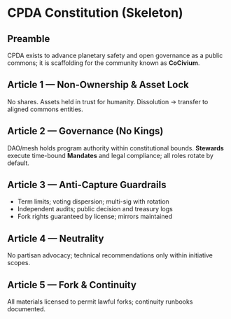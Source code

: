 # CPDA Constitution (Skeleton)

## Preamble
CPDA exists to advance planetary safety and open governance as a public commons; it is scaffolding for the community known as **CoCivium**.

## Article 1 — Non-Ownership & Asset Lock
No shares. Assets held in trust for humanity. Dissolution -> transfer to aligned commons entities.

## Article 2 — Governance (No Kings)
DAO/mesh holds program authority within constitutional bounds. **Stewards** execute time-bound **Mandates** and legal compliance; all roles rotate by default.

## Article 3 — Anti-Capture Guardrails
- Term limits; voting dispersion; multi-sig with rotation
- Independent audits; public decision and treasury logs
- Fork rights guaranteed by license; mirrors maintained

## Article 4 — Neutrality
No partisan advocacy; technical recommendations only within initiative scopes.

## Article 5 — Fork & Continuity
All materials licensed to permit lawful forks; continuity runbooks documented.
